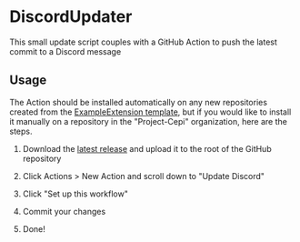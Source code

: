# DiscordUpdater

This small update script couples with a GitHub Action to push the latest commit to a Discord message

## Usage

The Action should be installed automatically on any new repositories created from the [ExampleExtension template](https://github.com/Project-Cepi/ExampleExtension/), but if you would like to install it manually on a repository in the "Project-Cepi" organization, here are the steps.

1. Download the [latest release](https://github.com/Project-Cepi/DiscordUpdater/releases/) and upload it to the root of the GitHub repository

2. Click Actions > New Action and scroll down to "Update Discord"

3. Click "Set up this workflow"

4. Commit your changes

5. Done!
